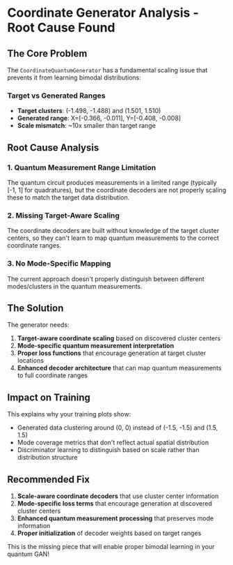 # Coordinate Generator Analysis - Root Cause Found

## The Core Problem

The `CoordinateQuantumGenerator` has a fundamental scaling issue that prevents it from learning bimodal distributions:

### Target vs Generated Ranges
- **Target clusters**: (-1.498, -1.488) and (1.501, 1.510) 
- **Generated range**: X=[-0.366, -0.011], Y=[-0.408, -0.008]
- **Scale mismatch**: ~10x smaller than target range

## Root Cause Analysis

### 1. **Quantum Measurement Range Limitation**
The quantum circuit produces measurements in a limited range (typically [-1, 1] for quadratures), but the coordinate decoders are not properly scaling these to match the target data distribution.

### 2. **Missing Target-Aware Scaling**
The coordinate decoders are built without knowledge of the target cluster centers, so they can't learn to map quantum measurements to the correct coordinate ranges.

### 3. **No Mode-Specific Mapping**
The current approach doesn't properly distinguish between different modes/clusters in the quantum measurements.

## The Solution

The generator needs:

1. **Target-aware coordinate scaling** based on discovered cluster centers
2. **Mode-specific quantum measurement interpretation**
3. **Proper loss functions** that encourage generation at target cluster locations
4. **Enhanced decoder architecture** that can map quantum measurements to full coordinate ranges

## Impact on Training

This explains why your training plots show:
- Generated data clustering around (0, 0) instead of (-1.5, -1.5) and (1.5, 1.5)
- Mode coverage metrics that don't reflect actual spatial distribution
- Discriminator learning to distinguish based on scale rather than distribution structure

## Recommended Fix

1. **Scale-aware coordinate decoders** that use cluster center information
2. **Mode-specific loss terms** that encourage generation at discovered cluster centers
3. **Enhanced quantum measurement processing** that preserves mode information
4. **Proper initialization** of decoder weights based on target ranges

This is the missing piece that will enable proper bimodal learning in your quantum GAN!
